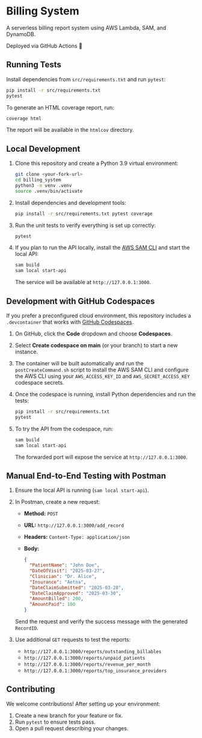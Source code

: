 # Billing System

A serverless billing report system using AWS Lambda, SAM, and DynamoDB.

Deployed via GitHub Actions 🚀


## Running Tests

Install dependencies from `src/requirements.txt` and run `pytest`:

```bash
pip install -r src/requirements.txt
pytest
```

To generate an HTML coverage report, run:

```bash
coverage html
```

The report will be available in the `htmlcov` directory.

## Local Development

1. Clone this repository and create a Python 3.9 virtual environment:

   ```bash
   git clone <your-fork-url>
   cd billing_system
   python3 -m venv .venv
   source .venv/bin/activate
   ```

2. Install dependencies and development tools:

   ```bash
   pip install -r src/requirements.txt pytest coverage
   ```

3. Run the unit tests to verify everything is set up correctly:

   ```bash
   pytest
   ```

4. If you plan to run the API locally, install the [AWS SAM CLI](https://docs.aws.amazon.com/serverless-application-model/latest/developerguide/install-sam-cli.html) and start the local API:

   ```bash
   sam build
   sam local start-api
   ```

   The service will be available at `http://127.0.0.1:3000`.

## Development with GitHub Codespaces

If you prefer a preconfigured cloud environment, this repository includes a
`.devcontainer` that works with [GitHub Codespaces](https://github.com/features/codespaces).

1. On GitHub, click the **Code** dropdown and choose **Codespaces**.
2. Select **Create codespace on main** (or your branch) to start a new instance.
3. The container will be built automatically and run the `postCreateCommand.sh`
   script to install the AWS SAM CLI and configure the AWS CLI using your
   `AWS_ACCESS_KEY_ID` and `AWS_SECRET_ACCESS_KEY` codespace secrets.
4. Once the codespace is running, install Python dependencies and run the tests:

   ```bash
   pip install -r src/requirements.txt
   pytest
   ```

5. To try the API from the codespace, run:

   ```bash
   sam build
   sam local start-api
   ```

   The forwarded port will expose the service at `http://127.0.0.1:3000`.

## Manual End-to-End Testing with Postman

1. Ensure the local API is running (`sam local start-api`).
2. In Postman, create a new request:
   - **Method:** `POST`
   - **URL:** `http://127.0.0.1:3000/add_record`
   - **Headers:** `Content-Type: application/json`
   - **Body:**

     ```json
     {
       "PatientName": "John Doe",
       "DateOfVisit": "2025-03-27",
       "Clinician": "Dr. Alice",
       "Insurance": "Aetna",
       "DateClaimSubmitted": "2025-03-28",
       "DateClaimApproved": "2025-03-30",
       "AmountBilled": 200,
       "AmountPaid": 100
     }
     ```

   Send the request and verify the success message with the generated `RecordID`.

3. Use additional `GET` requests to test the reports:
   - `http://127.0.0.1:3000/reports/outstanding_billables`
   - `http://127.0.0.1:3000/reports/unpaid_patients`
   - `http://127.0.0.1:3000/reports/revenue_per_month`
   - `http://127.0.0.1:3000/reports/top_insurance_providers`

## Contributing

We welcome contributions! After setting up your environment:

1. Create a new branch for your feature or fix.
2. Run `pytest` to ensure tests pass.
3. Open a pull request describing your changes.
